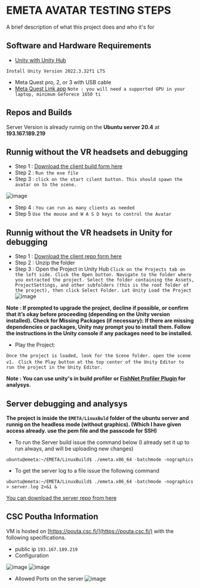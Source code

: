 
# EMETA AVATAR TESTING STEPS

A brief description of what this project does and who it's for


## Software and Hardware Requirements 
- [Unity with Unity Hub](https://public-cdn.cloud.unity3d.com/hub/prod/UnityHubSetup.exe)
```
Install Unity Version 2022.3.32f1 LTS
```
- Meta Quest pro, 2, or 3 with USB cable
- [Meta Quest Link app](https://www.meta.com/en-gb/help/quest/articles/headsets-and-accessories/oculus-rift-s/install-app-for-link/)
``` Note : you will need a supported GPU in your laptop, minimum Geforece 1650 ti ```




## Repos and Builds

Server Version is already runnig on the **Ubuntu server 20.4** at **193.167.189.219**
## Runnig without the VR headsets and debugging
- Step 1 : [Download the client build form here](https://unioulu-my.sharepoint.com/:u:/g/personal/ijayasun23_univ_yo_oulu_fi/EYevkTNw27pCnyAR6nAwquEBgEqsemhOsg-rmM74BBiDng?e=t0tN5M)
- Step 2 : 
```Run the exe file```
- Step 3 :
```click on the start cilent button. This should spawn the avatar on to the scene.```

![image](https://github.com/user-attachments/assets/bc2ed08b-79e3-4a67-b2b3-a0254b0be242)
- Step 4 :
```You can run as many clients as needed```
- Step 5
```Use the mouse and W A S D keys to control the Avatar```

## Runnig without the VR headsets in Unity for debugging

- Step 1 : [Download the client repo form here](https://unioulu-my.sharepoint.com/:u:/g/personal/ijayasun23_univ_yo_oulu_fi/EQxkl5rcXOxPuGItI1mNK6IBOJcpFVBY47j0RWOETUah-g?e=t16cEP)
- Step 2 : Unzip the folder
- Step 3 : Open the Project in Unity Hub
```Click on the Projects tab on the left side. Click the Open button. Navigate to the folder where you extracted the project. Select the folder containing the Assets, ProjectSettings, and other subfolders (this is the root folder of the project), then click Select Folder. Let Unity Load the Project```
![image](https://github.com/user-attachments/assets/b1350ff5-0049-4773-906a-0934659ee67e)

**Note : If prompted to upgrade the project, decline if possible, or confirm that it’s okay before proceeding (depending on the Unity version installed).
Check for Missing Packages (if necessary):
If there are missing dependencies or packages, Unity may prompt you to install them. Follow the instructions in the Unity console if any packages need to be installed.**

- Play the Project:

```Once the project is loaded, look for the Scene folder. open the scene v1. ```
```Click the Play button at the top center of the Unity Editor to run the project in the Unity Editor.```

**Note : You can use unity's in build profiler or [FishNet Profiler Plugin](https://github.com/FirstGearGames/FishNet) for analysys.**

## Server debugging and analysys

**The project is inside the ```EMETA/LinuxBuld``` folder of the ubuntu server and runnig on the headless mode (without graphics). (Which I have given access already. use the pem file and the passcode for SSH)**

- To run the Server build issue the command below (I already set it up to run always, and will be uploading new changes)

```ubuntu@emeta:~/EMETA/LinuxBuild$ ./emeta.x86_64 -batchmode -nographics```

- To get the server log to a file issue the following command

```ubuntu@emeta:~/EMETA/LinuxBuild$ ./emeta.x86_64 -batchmode -nographics > server.log 2>&1 &```

[You can download the server repo from here]()

## CSC Poutha Information

VM is hosted on [https://pouta.csc.fi/](https://pouta.csc.fi/) with the following specifications. 
- public ip
```193.167.189.219```
- Configuration

![image](https://github.com/user-attachments/assets/6679edc7-4785-4afa-be73-2f5f6c536674)
![image](https://github.com/user-attachments/assets/f43e52ee-8040-4af4-b0aa-db2935e68e9c)

- Allowed Ports on the server
![image](https://github.com/user-attachments/assets/ad7d59f3-b9d2-47c3-9c08-6f117d989248)
